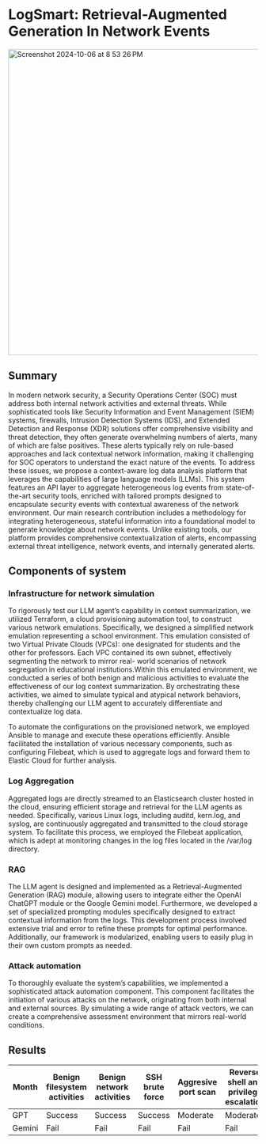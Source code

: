 # LogSmart: Retrieval-Augmented Generation In Network Events

<img width="619" alt="Screenshot 2024-10-06 at 8 53 26 PM" src="https://github.com/user-attachments/assets/5f5fd9bd-3eaa-415b-b6bb-322054fc9bee">


## Summary
In modern network security, a Security Operations Center (SOC) must address both internal network activities and external threats. While sophisticated tools like Security Information and Event Management (SIEM) systems, firewalls, Intrusion Detection Systems (IDS), and Extended Detection and Response (XDR) solutions offer comprehensive visibility and threat detection, they often generate overwhelming numbers of alerts, many of which are false positives. These alerts typically rely on rule-based approaches and lack contextual network information, making it challenging for SOC operators to understand the exact nature of the events.
To address these issues, we propose a context-aware log data analysis platform that leverages the capabilities of large language models (LLMs). This system features an API layer to aggregate heterogeneous log events from state-of-the-art security tools, enriched with tailored prompts designed to encapsulate security events with contextual awareness of the network environment. Our main research contribution includes a methodology for integrating heterogeneous, stateful information into a foundational model to generate knowledge about network events. Unlike existing tools, our platform provides comprehensive contextualization of alerts, encompassing external threat intelligence, network events, and internally generated alerts.

## Components of system

### Infrastructure for network simulation
To rigorously test our LLM agent’s capability in context summarization, we utilized Terraform, a cloud provisioning automation tool, to construct various network emulations. Specifically, we designed a simplified network emulation representing a school environment. This emulation consisted of two Virtual Private Clouds (VPCs): one designated for students and the other for professors. Each VPC contained its own subnet, effectively segmenting the network to mirror real-
world scenarios of network segregation in educational institutions.Within this emulated environment, we conducted a series of both benign and malicious activities to evaluate the effectiveness of our log context summarization. By orchestrating these activities, we aimed to simulate typical and atypical network behaviors, thereby challenging our LLM agent to accurately differentiate and contextualize log data.

To automate the configurations on the provisioned network, we employed Ansible to manage and execute these operations efficiently. Ansible facilitated the installation of various necessary components, such as configuring Filebeat, which is used to aggregate logs and forward them to Elastic Cloud for further analysis.

### Log Aggregation

Aggregated logs are directly streamed to an Elasticsearch cluster hosted in the cloud, ensuring efficient storage and retrieval for the LLM agents as needed. Specifically, various Linux logs, including auditd, kern.log, and syslog, are continuously aggregated and transmitted to the cloud storage system. To facilitate this process, we employed the Filebeat application, which is adept at monitoring changes in the log files located in the /var/log directory.

### RAG

The LLM agent is designed and implemented as a Retrieval-Augmented Generation (RAG) module, allowing users to integrate either the OpenAI ChatGPT module or the Google Gemini model. Furthermore, we developed a set of specialized prompting modules specifically designed to extract contextual information from the logs. This development process involved extensive trial and error to refine these prompts for optimal performance. Additionally, our framework is modularized, enabling users to easily plug in their own custom prompts as needed.

### Attack automation

To thoroughly evaluate the system’s capabilities, we implemented a sophisticated attack automation component. This component facilitates the initiation of various attacks on the network, originating from both internal and external sources. By simulating a wide range of attack vectors, we can create a comprehensive assessment environment that mirrors real-world conditions.

## Results

| Month    | Benign filesystem activities | Benign network activities | SSH brute force | Aggresive port scan | Reverse shell and privilege escalation | Ping of death | 
| -------- | ------- | -------- | -------- | -------- | -------- | -------- |
| GPT | Success | Success | Success | Moderate | Moderate | Success |
| Gemini | Fail | Fail | Fail | Fail | Fail | Fail | 


